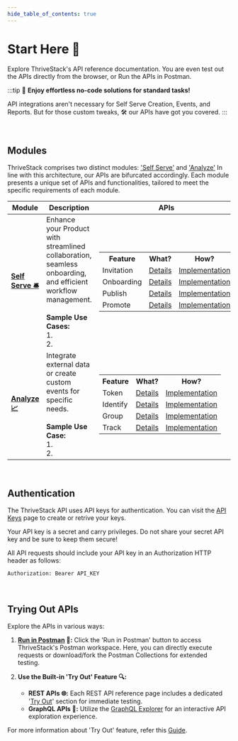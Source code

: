 ```yaml
---
hide_table_of_contents: true
---
```

# Start Here 🚀

Explore ThriveStack's API reference documentation. You are even test out the APIs directly from the browser,
or Run the APIs in Postman.

:::tip
 🎉 **Enjoy effortless no-code solutions for standard tasks!** 

 API integrations aren't necessary for Self Serve Creation, Events, and Reports. But for those custom tweaks, 🛠️ our APIs have got you covered.
:::

<br />

##  Modules

ThriveStack comprises two distinct modules: ['Self Serve'](/getting-started/self-serve/start-here) and ['Analyze'](/getting-started/analyze/instrumentation/overview)
In line with this architecture, our APIs are bifurcated accordingly. Each module presents a unique set of APIs and functionalities, tailored to meet the specific requirements of each module.

<table>
  <thead>
    <tr>
      <th>Module</th>
      <th>Description</th>
      <th>APIs</th>
    </tr>
  </thead>
  <tbody>
    <tr>
      <td><strong><a href="/category/self-serve">Self Serve 🛎️</a></strong></td>
      <td>Enhance your Product with streamlined collaboration, seamless onboarding, and efficient workflow management.<br/><br/><strong>Sample Use Cases:</strong><br/>1.<br/>2.</td>
      <td>
        <table>
          <tr>
            <th>Feature</th>
            <th>What?</th>
            <th>How?</th>
          </tr>
          <tr>
            <td>Invitation</td>
            <td><a href="/getting-started/self-serve/apis/invitation">Details</a></td>
            <td><a href="/graphql/invitation/directives/auth">Implementation</a></td>
          </tr>
          <tr>
            <td>Onboarding</td>
            <td><a href="/getting-started/self-serve/apis/onboarding">Details</a></td>
            <td><a href="/graphql/onboarding/directives/auth">Implementation</a></td>
          </tr>
          <tr>
            <td>Publish</td>
            <td><a href="/getting-started/self-serve/apis/publish">Details</a></td>
            <td><a href="/graphql/workflow/directives/deprecated">Implementation</a></td>
          </tr>
          <tr>
            <td>Promote</td>
            <td><a href="/getting-started/self-serve/apis/promote">Details</a></td>
            <td><a href="/graphql/workflow/directives/deprecated">Implementation</a></td>
          </tr>
        </table>
      </td>
    </tr>
    <tr>
      <td><strong><a href="/getting-started/analyze/instrumentation/overview">Analyze 📈</a></strong></td>
      <td>Integrate external data or create custom events for specific needs.<br/><br/><strong>Sample Use Case:</strong><br/>1.<br/>2.</td>
      <td>
        <table>
          <tr>
            <th>Feature</th>
            <th>What?</th>
            <th>How?</th>
          </tr>
          <tr>
            <td>Token</td>
            <td><a href="/getting-started/analyze/authentication">Details</a></td>
            <td><a href="/public_apis/token">Implementation</a></td>
          </tr>
          <tr>
            <td>Identify</td>
            <td><a href="/getting-started/analyze/instrumentation/identification/user">Details</a></td>
            <td><a href="/public_apis/identify">Implementation</a></td>
          </tr>
          <tr>
            <td>Group</td>
            <td><a href="/getting-started/analyze/instrumentation/identification/group">Details</a></td>
            <td><a href="/public_apis/group">Implementation</a></td>
          </tr>
          <tr>
            <td>Track</td>
            <td><a href="/getting-started/analyze/instrumentation/events/event-tracking">Details</a></td>
            <td><a href="/public_apis/track">Implementation</a></td>
          </tr>
        </table>
      </td>
    </tr>
  </tbody>
</table>

<br />

## Authentication

The ThriveStack API uses API keys for authentication. You can visit the [API Keys](#) page to create or retrive
your keys.

Your API key is a secret and carry privileges. Do not share your secret API key and be sure to keep them secure!

All API requests should include your API key in an Authorization HTTP header as follows:

```
Authorization: Bearer API_KEY
```
<br />

## Trying Out APIs

Explore the APIs in various ways:

1. **[Run in Postman](https://www.postman.com/thrivestack-shreyanshd/workspace/thrivestack-apis) 🏃:** Click the 'Run in Postman' button to access ThriveStack's Postman workspace. Here, you can directly execute requests or download/fork the Postman Collections for extended testing.

2. **Use the Built-in 'Try Out' Feature 🔍:**
    - **REST APIs 🌐:** Each REST API reference page includes a dedicated '[Try Out](/public_apis/token#request)' section for immediate testing.
    - **GraphQL APIs 🔗:** Utilize the [GraphQL Explorer](/getting-started/apis-non-gen/self-serve-apis-try-out) for an interactive API exploration experience.



For more information about 'Try Out' feature, refer this [Guide](/getting-started/apis-non-gen/using-the-try-out-options).
